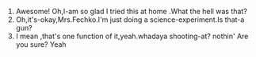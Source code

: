 1. Awesome! Oh,I-am so glad I tried this at home .What the hell was that?
2. Oh,it's-okay,Mrs.Fechko.I'm just doing a science-experiment.Is that-a gun?
3. I mean ,that's one function of it,yeah.whadaya shooting-at? nothin' Are you sure? Yeah
